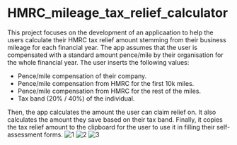 # HMRC_mileage_tax_relief_calculator
This project focuses on the development of an applicaation to help the users calculate their HMRC tax relief amount stemming from their business mileage for each financial year.
The app assumes that the user is compensated with a standard amount pence/mile by their organisation for the whole financial year.
The user inserts the following values:
- Pence/mile compensation of their company.
- Pence/mile compensation from HMRC for the first 10k miles.
- Pence/mile compensation from HMRC for the rest of the miles.
- Tax band (20% / 40%) of the individual.

Then, the app calculates the amount the user can claim relief on. It also calculates the amount they save based on their tax band. Finally, it copies the tax relief amount to the clipboard for the user to use it in filling their self-assessment forms.
![1](https://github.com/user-attachments/assets/a853ba02-37b7-4488-bb67-152e3287fac0)
![2](https://github.com/user-attachments/assets/55da33bd-6052-4e14-965a-6bf159efc4f9)
![3](https://github.com/user-attachments/assets/65e58386-424d-4ed7-8707-fde617aef2ce)
